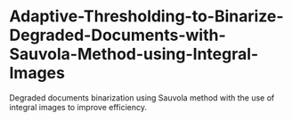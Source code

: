 # Adaptive-Thresholding-to-Binarize-Degraded-Documents-with-Sauvola-Method-using-Integral-Images
Degraded documents binarization using Sauvola method with the use of integral images to improve efficiency.
